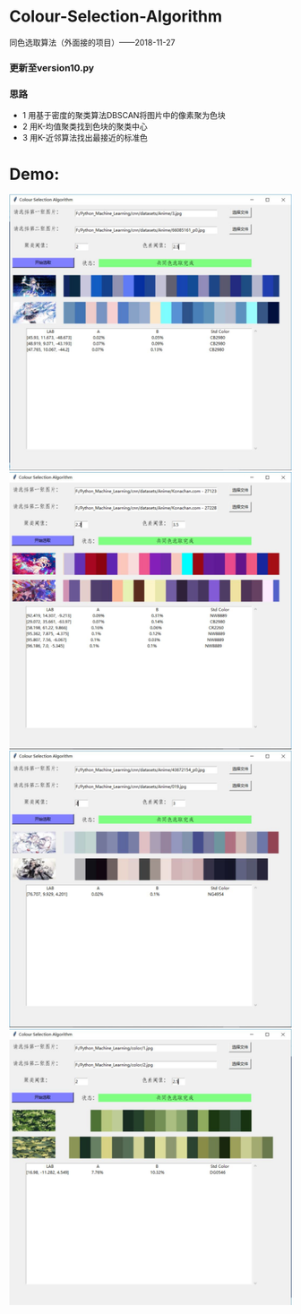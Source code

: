 # Colour-Selection-Algorithm
同色选取算法（外面接的项目）——2018-11-27
### 更新至version10.py
### 思路
- 1 用基于密度的聚类算法DBSCAN将图片中的像素聚为色块
- 2 用K-均值聚类找到色块的聚类中心
- 3 用K-近邻算法找出最接近的标准色
# Demo:
![](images/1.jpg)
![](images/2.jpg)
![](images/3.jpg)
![](images/4.jpg)
